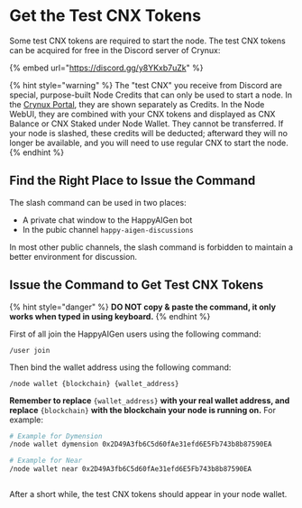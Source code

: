 # Get the Test CNX Tokens

Some test CNX tokens are required to start the node. The test CNX tokens can be acquired for free in the Discord server of Crynux:

{% embed url="https://discord.gg/y8YKxb7uZk" %}

{% hint style="warning" %}
The "test CNX" you receive from Discord are special, purpose-built Node Credits that can only be used to start a node. In the [Crynux Portal](https://portal.crynux.io), they are shown separately as Credits. In the Node WebUI, they are combined with your CNX tokens and displayed as CNX Balance or CNX Staked under Node Wallet. They cannot be transferred. If your node is slashed, these credits will be deducted; afterward they will no longer be available, and you will need to use regular CNX to start the node.
{% endhint %}

## Find the Right Place to Issue the Command

The slash command can be used in two places:

* A private chat window to the HappyAIGen bot
* In the pubic channel `happy-aigen-discussions`

In most other public channels, the slash command is forbidden to maintain a better environment for discussion.

## Issue the Command to Get Test CNX Tokens

{% hint style="danger" %}
**DO NOT copy & paste the command, it only works when typed in using keyboard.**
{% endhint %}

First of all join the HappyAIGen users using the following command:

```
/user join
```

Then bind the wallet address using the following command:

```
/node wallet {blockchain} {wallet_address}
```

**Remember to replace** `{wallet_address}` **with your real wallet address, and replace** `{blockchain}` **with the blockchain your node is running on.** For example:

```sh
# Example for Dymension
/node wallet dymension 0x2D49A3fb6C5d60fAe31efd6E5Fb743b8b87590EA

# Example for Near
/node wallet near 0x2D49A3fb6C5d60fAe31efd6E5Fb743b8b87590EA
```

<figure><img src="../.gitbook/assets/f8d5a672e0b753ad9f6ce99ff85a0fb.png" alt=""><figcaption></figcaption></figure>

After a short while, the test CNX tokens should appear in your node wallet.
